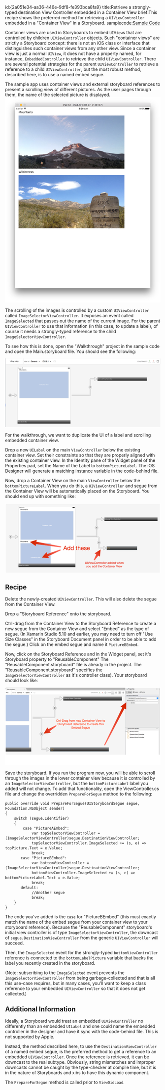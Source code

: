 id:{2a051e34-aa36-446e-9df8-fe393bca8fa9}
title:Retrieve a strongly-typed destination View Controller embedded in a Container View
brief:This recipe shows the preferred method for retrieving a `UIViewController` embedded in a "Container View" in a Storyboard.
samplecode:[Sample Code](https://github.com/xamarin/recipes/tree/master/ios/general/storyboard/container_view_to_child_view_controller) 

Container views are used in Storyboards to embed `UIView`s that are controlled by children `UIViewController` objects. Such "container views" are strictly a Storyboard concept: there is not an iOS class or interface that distinguishes such container views from any other view. Since a container view is just a normal `UIView`, it does not have a property named, for instance, `EmbeddedController` to retrieve the child `UIViewController`. There are several potential strategies for the parent `UIViewController` to retrieve a reference to a child `UIViewController`, but the most robust method, described here, is to use a named embed segue.

The sample app uses container views and external storyboard references to present a scrolling view of different pictures. As the user pages through them, the name of the selected picture is displayed.  ![](Images/Final.png)

The scrolling of the images is controlled by a custom `UIViewController` called `ImageSelectorViewController`. It exposes an event called `ImageSelected` that passes out the name of the current image. For the parent `UIViewController` to use that information (in this case, to update a label), of course it needs a strongly-typed reference to the child `ImageSelectorViewController`.

To see how this is done, open the "Walkthrough" project in the sample code and open the Main.storyboard file. You should see the following:

![](Images/Walkthrough0.png)

For the walkthrough, we want to duplicate the UI of a label and scrolling embedded container view.

Drop a new `UILabel` on the main `ViewController` below the existing container view. Set their constraints so that they are properly aligned with the existing container view. In the Identity pane of the Widget panel of the Properties pad, set the Name of the Label to `bottomPictureLabel`. The iOS Designer will generate a matching instance variable in the code-behind file.

Now, drop a Container View on the main `ViewController` below the `bottomPictureLabel`. When you do this, a `UIViewController` and segue from the Container View will be automatically placed on the Storyboard. You should end up with something like:

![](Images/Walkthrough1.png)

## Recipe

Delete the newly-created `UIViewController`. This will also delete the segue from the Container View.

Drop a "Storyboard Reference" onto the storyboard.

Ctrl-drag from the Container View to the Storyboard Reference to create a new segue from the Container View and select "Embed" as the type of segue. (In Xamarin Studio 5.10 and earlier, you may need to turn off "Use Size Classes" in the Storyboard Document panel in order to be able to add the segue.) Click on the embed segue and name it `PictureBEmbed`.

Now, click on the Storyboard Reference and in the Widget panel, set it's Storyboard property to "ReusableComponent" The "ReusableComponent.storyboard" file is already in the project. The "ReusableComponent.storyboard" specifies the `ImageSelectorViewController` as it's controller class). Your storyboard should look like:

![](Images/Walkthrough2.png)

Save the storyboard. If you run the program now, you will be able to scroll through the images in the lower container view because it is controlled by an `ImageSelectorViewController`, but the `bottomPictureLabel` label you added will not change. To add that functionality, open the ViewController.cs file and change the overridden `PrepareForSegue` method to the following:

```
public override void PrepareForSegue(UIStoryboardSegue segue, Foundation.NSObject sender)
{
    switch (segue.Identifier)
    {
        case "PictureAEmbed":
            var topSelectorViewController = (ImageSelectorViewController)segue.DestinationViewController;
            topSelectorViewController.ImageSelected += (s, e) => topPicture.Text = e.Value;
            break;
       case "PictureBEmbed":
            var bottomViewController = (ImageSelectorViewController)segue.DestinationViewController;
            bottomViewController.ImageSelected += (s, e) => bottomPictureLabel.Text = e.Value;
            break;
       default:
            //Another segue
            break;
    }
}
```

The code you've added is the `case` for "PictureBEmbed" (this must exactly match the name of the embed segue from your container view to your storyboard reference). Because the "ReusableComponent" storyboard's initial view controller is of type `ImageSelectorViewController`, the downcast of `segue.DestinationViewController` from the generic `UIViewController` will succeed.

Then, the `ImageSelected` event for the strongly-typed `bottomViewController` reference is connected to the `bottomLabelPicture` variable that backs the label you recently created in the storyboard.

(Note: subscribing to the `ImageSelected` event prevents the `ImageSelectorViewController` from being garbage-collected and that is all this use-case requires, but in many cases, you'll want to keep a class reference to your embedded `UIViewController` so that it does not get collected.)

## Additional Information

Ideally, a Storyboard would treat an embedded `UIViewController` no differently than an embedded `UILabel` and one could name the embedded controller in the designer and have it sync with the code-behind file. This is not supported by Apple.

Instead, the method described here, to use the `DestinationViewController` of a named embed segue, is the preferred method to get a reference to an embedded `UIViewController`. Once the reference is retrieved, it can be downcast to the real subtype. Obviously, string mismatches and improper downcasts cannot be caught by the type-checker at compile time, but it is in the nature of Storyboards and xibs to have this dynamic component.

The `PrepareForSegue` method is called prior to `ViewDidLoad`.
